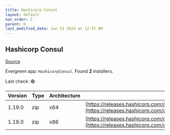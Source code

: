 ```yaml
---
title: Hashicorp Consul
layout: default
nav_order: 2
parent: H
last_modified_date: Jun 13 2024 at 12:37 AM
---
```


## Hashicorp Consul

[Source](https://www.consul.io/)

Evergreen app: `HashicorpConsul`. Found **2** installers.

Last check: 🟢

| Version | Type | Architecture | URI                                                                                                                                                          |
| ------- | ---- | ------------ | ------------------------------------------------------------------------------------------------------------------------------------------------------------ |
| 1.19.0  | zip  | x64          | [https://releases.hashicorp.com/consul/1.19.0/consul_1.19.0_windows_amd64.zip](https://releases.hashicorp.com/consul/1.19.0/consul_1.19.0_windows_amd64.zip) |
| 1.19.0  | zip  | x86          | [https://releases.hashicorp.com/consul/1.19.0/consul_1.19.0_windows_386.zip](https://releases.hashicorp.com/consul/1.19.0/consul_1.19.0_windows_386.zip)     |
